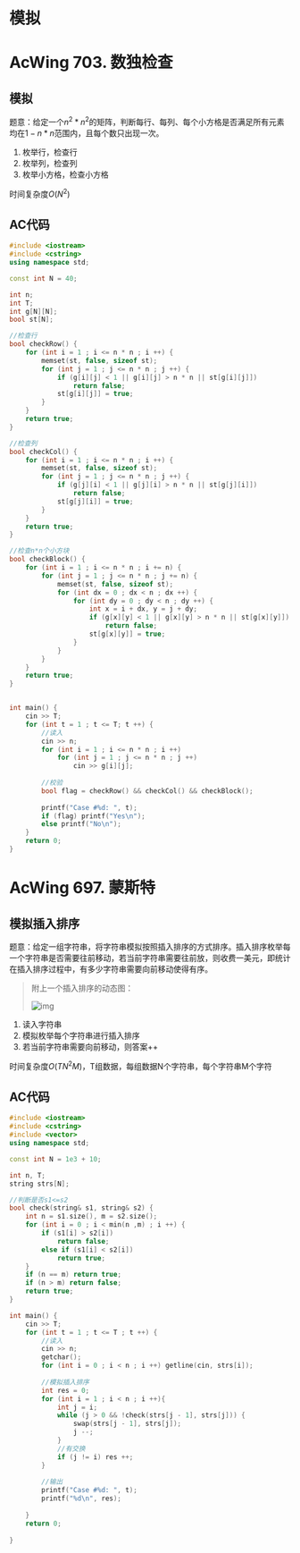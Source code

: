 # 模拟

# AcWing 703. 数独检查

## 模拟

题意：给定一个$n^2*n^2$的矩阵，判断每行、每列、每个小方格是否满足所有元素均在$1-n*n$范围内，且每个数只出现一次。

1. 枚举行，检查行
2. 枚举列，检查列
3. 枚举小方格，检查小方格

时间复杂度$O(N^2)$

## AC代码

```cpp
#include <iostream>
#include <cstring>
using namespace std;

const int N = 40;

int n;
int T;
int g[N][N];
bool st[N];

//检查行
bool checkRow() {
    for (int i = 1 ; i <= n * n ; i ++) {
        memset(st, false, sizeof st);
        for (int j = 1 ; j <= n * n ; j ++) {
            if (g[i][j] < 1 || g[i][j] > n * n || st[g[i][j]])
                return false;
            st[g[i][j]] = true;
        }
    }
    return true;
}

//检查列
bool checkCol() {
    for (int i = 1 ; i <= n * n ; i ++) {
        memset(st, false, sizeof st);
        for (int j = 1 ; j <= n * n ; j ++) {
            if (g[j][i] < 1 || g[j][i] > n * n || st[g[j][i]])
                return false;
            st[g[j][i]] = true;
        }
    }
    return true;
}

//检查n*n个小方块
bool checkBlock() {
    for (int i = 1 ; i <= n * n ; i += n) {
        for (int j = 1 ; j <= n * n ; j += n) {
            memset(st, false, sizeof st);
            for (int dx = 0 ; dx < n ; dx ++) {
                for (int dy = 0 ; dy < n ; dy ++) {
                    int x = i + dx, y = j + dy;
                    if (g[x][y] < 1 || g[x][y] > n * n || st[g[x][y]])
                        return false;
                    st[g[x][y]] = true;
                }
            }
        }
    }
    return true;
}


int main() {
    cin >> T;
    for (int t = 1 ; t <= T; t ++) {
        //读入
        cin >> n;
        for (int i = 1 ; i <= n * n ; i ++)
            for (int j = 1 ; j <= n * n ; j ++) 
                cin >> g[i][j];
        
        //校验
        bool flag = checkRow() && checkCol() && checkBlock();
        
        printf("Case #%d: ", t);
        if (flag) printf("Yes\n");
        else printf("No\n");
    }
    return 0;
}
```

# AcWing 697. 蒙斯特

## 模拟插入排序

题意：给定一组字符串，将字符串模拟按照插入排序的方式排序。插入排序枚举每一个字符串是否需要往前移动，若当前字符串需要往前放，则收费一美元，即统计在插入排序过程中，有多少字符串需要向前移动使得有序。

> 附上一个插入排序的动态图：
>
> ![img](https://gimg2.baidu.com/image_search/src=http%3A%2F%2Fupload-images.jianshu.io%2Fupload_images%2F17414314-6f83526b8563fb66.gif&refer=http%3A%2F%2Fupload-images.jianshu.io&app=2002&size=f9999,10000&q=a80&n=0&g=0n&fmt=jpeg?sec=1627390455&t=41bc1fd6e377714a58c5c7dedccd68bd)

1. 读入字符串
2. 模拟枚举每个字符串进行插入排序
3. 若当前字符串需要向前移动，则答案++

时间复杂度$O(TN^2M)$，T组数据，每组数据N个字符串，每个字符串M个字符

## AC代码

```cpp
#include <iostream>
#include <cstring>
#include <vector>
using namespace std;

const int N = 1e3 + 10;

int n, T;
string strs[N];

//判断是否s1<=s2
bool check(string& s1, string& s2) {
    int n = s1.size(), m = s2.size();
    for (int i = 0 ; i < min(n ,m) ; i ++) {
        if (s1[i] > s2[i])
            return false;
        else if (s1[i] < s2[i])
            return true;
    }
    if (n == m) return true;
    if (n > m) return false;
    return true;
}

int main() {
    cin >> T;
    for (int t = 1 ; t <= T ; t ++) {
        //读入
        cin >> n;
        getchar();
        for (int i = 0 ; i < n ; i ++) getline(cin, strs[i]);
        
        //模拟插入排序
        int res = 0;
        for (int i = 1 ; i < n ; i ++){
            int j = i;
            while (j > 0 && !check(strs[j - 1], strs[j])) {
                swap(strs[j - 1], strs[j]);
                j --;
            }
            //有交换
            if (j != i) res ++;
        }
        
        //输出
        printf("Case #%d: ", t);
        printf("%d\n", res);
        
    }
    return 0;
    
}
```

